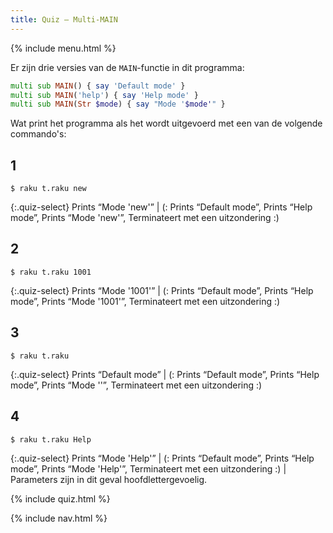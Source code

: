 ```yaml
---
title: Quiz — Multi-MAIN
---
```


{% include menu.html %}

Er zijn drie versies van de `MAIN`-functie in dit programma:

```raku
multi sub MAIN() { say 'Default mode' }
multi sub MAIN('help') { say 'Help mode' }
multi sub MAIN(Str $mode) { say "Mode '$mode'" }
```

Wat print het programma als het wordt uitgevoerd met een van de volgende commando's:

## 1

```console
$ raku t.raku new
```

{:.quiz-select}
Prints “Mode &apos;new&apos;” | (: Prints “Default mode”, Prints “Help mode”, Prints “Mode &apos;new&apos;”, Terminateert met een uitzondering :)

## 2

```console
$ raku t.raku 1001
```

{:.quiz-select}
Prints “Mode &apos;1001&apos;” | (: Prints “Default mode”, Prints “Help mode”, Prints “Mode &apos;1001&apos;”, Terminateert met een uitzondering :)

## 3

```console
$ raku t.raku
```

{:.quiz-select}
Prints “Default mode” | (: Prints “Default mode”, Prints “Help mode”, Prints “Mode &apos;&apos;”, Terminateert met een uitzondering :)

## 4

```console
$ raku t.raku Help
```

{:.quiz-select}
Prints “Mode &apos;Help&apos;” | (: Prints “Default mode”, Prints “Help mode”, Prints “Mode &apos;Help&apos;”, Terminateert met een uitzondering :) | Parameters zijn in dit geval hoofdlettergevoelig.

{% include quiz.html %}

{% include nav.html %}